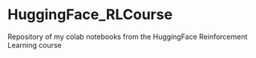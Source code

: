 # HuggingFace_RLCourse
Repository of my colab notebooks from the HuggingFace Reinforcement Learning course
